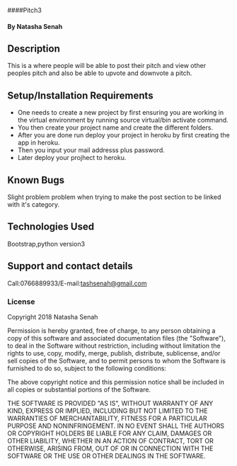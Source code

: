 ####Pitch3
#### By **Natasha Senah**
## Description
This is a where people will be able to post their pitch and view other peoples pitch and also be able to upvote and downvote a pitch.
## Setup/Installation Requirements
* One needs to create a new project by first ensuring you are working in the virtual environment by running source virtual/bin activate command.
* You then create your project name and create the different folders.
* After you are done run deploy your project in heroku by first creating the app in heroku.
* Then you input your mail addresss plus password.
* Later deploy your projhect to heroku.
## Known Bugs
Slight problem problem when trying to make the post section to be linked with it's category.
## Technologies Used
Bootstrap,python version3
## Support and contact details
Call:0766889933/E-mail:tashsenah@gmail.com
### License
Copyright 2018 Natasha Senah

Permission is hereby granted, free of charge, to any person obtaining a copy of this software and associated documentation files (the "Software"), to deal in the Software without restriction, including without limitation the rights to use, copy, modify, merge, publish, distribute, sublicense, and/or sell copies of the Software, and to permit persons to whom the Software is furnished to do so, subject to the following conditions:

The above copyright notice and this permission notice shall be included in all copies or substantial portions of the Software.

THE SOFTWARE IS PROVIDED "AS IS", WITHOUT WARRANTY OF ANY KIND, EXPRESS OR IMPLIED, INCLUDING BUT NOT LIMITED TO THE WARRANTIES OF MERCHANTABILITY, FITNESS FOR A PARTICULAR PURPOSE AND NONINFRINGEMENT. IN NO EVENT SHALL THE AUTHORS OR COPYRIGHT HOLDERS BE LIABLE FOR ANY CLAIM, DAMAGES OR OTHER LIABILITY, WHETHER IN AN ACTION OF CONTRACT, TORT OR OTHERWISE, ARISING FROM, OUT OF OR IN CONNECTION WITH THE SOFTWARE OR THE USE OR OTHER DEALINGS IN THE SOFTWARE.
